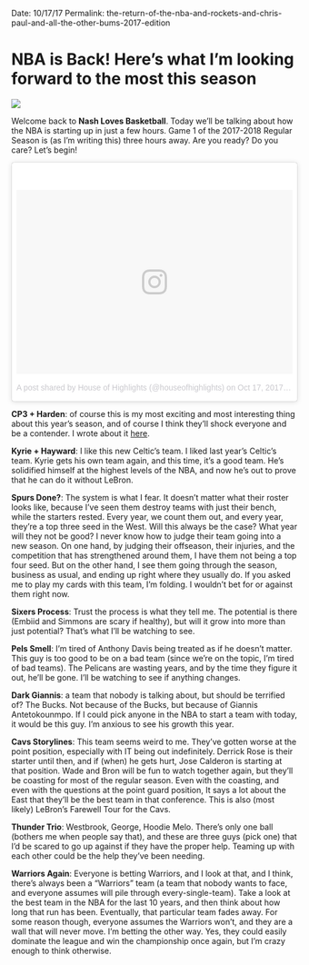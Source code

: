 Date: 10/17/17
Permalink: the-return-of-the-nba-and-rockets-and-chris-paul-and-all-the-other-bums-2017-edition

# NBA is Back! Here’s what I’m looking forward to the most this season

![](https://www.glaad.org/sites/default/files/styles/750px/public/images/2016-07/NBA%20logo%20banner.png)

Welcome back to **Nash Loves Basketball**. Today we’ll be talking about how the NBA is starting up in just a few hours. Game 1 of the 2017-2018 Regular Season is (as I’m writing this) three hours away. Are you ready? Do you care? Let’s begin!

 <blockquote class="instagram-media" data-instgrm-version="7" style=" background:#FFF; border:0; border-radius:3px; box-shadow:0 0 1px 0 rgba(0,0,0,0.5),0 1px 10px 0 rgba(0,0,0,0.15); margin: 1px; max-width:658px; padding:0; width:99.375%; width:-webkit-calc(100% - 2px); width:calc(100% - 2px);"><div style="padding:8px;"> <div style=" background:#F8F8F8; line-height:0; margin-top:40px; padding:33.33333333333333% 0; text-align:center; width:100%;"> <div style=" background:url(data:image/png;base64,iVBORw0KGgoAAAANSUhEUgAAACwAAAAsCAMAAAApWqozAAAABGdBTUEAALGPC/xhBQAAAAFzUkdCAK7OHOkAAAAMUExURczMzPf399fX1+bm5mzY9AMAAADiSURBVDjLvZXbEsMgCES5/P8/t9FuRVCRmU73JWlzosgSIIZURCjo/ad+EQJJB4Hv8BFt+IDpQoCx1wjOSBFhh2XssxEIYn3ulI/6MNReE07UIWJEv8UEOWDS88LY97kqyTliJKKtuYBbruAyVh5wOHiXmpi5we58Ek028czwyuQdLKPG1Bkb4NnM+VeAnfHqn1k4+GPT6uGQcvu2h2OVuIf/gWUFyy8OWEpdyZSa3aVCqpVoVvzZZ2VTnn2wU8qzVjDDetO90GSy9mVLqtgYSy231MxrY6I2gGqjrTY0L8fxCxfCBbhWrsYYAAAAAElFTkSuQmCC); display:block; height:44px; margin:0 auto -44px; position:relative; top:-22px; width:44px;"></div></div><p style=" color:#c9c8cd; font-family:Arial,sans-serif; font-size:14px; line-height:17px; margin-bottom:0; margin-top:8px; overflow:hidden; padding:8px 0 7px; text-align:center; text-overflow:ellipsis; white-space:nowrap;"><a href="https://www.instagram.com/p/BaXMc06BHCL/" style=" color:#c9c8cd; font-family:Arial,sans-serif; font-size:14px; font-style:normal; font-weight:normal; line-height:17px; text-decoration:none;" target="_blank">A post shared by House of Highlights (@houseofhighlights)</a> on <time style=" font-family:Arial,sans-serif; font-size:14px; line-height:17px;" datetime="2017-10-17T20:24:32+00:00">Oct 17, 2017 at 1:24pm PDT</time></p></div></blockquote> <script async defer src="//platform.instagram.com/en_US/embeds.js"></script>

**CP3 + Harden**: of course this is my most exciting and most interesting thing about this year’s season, and of course I think they’ll shock everyone and be a contender. I wrote about it [here](/rocket-emoji).

**Kyrie + Hayward**: I like this new Celtic’s team. I liked last year’s Celtic’s team. Kyrie gets his own team again, and this time, it’s a good team. He’s solidified himself at the highest levels of the NBA, and now he’s out to prove that he can do it without LeBron.

**Spurs Done?**: The system is what I fear. It doesn’t matter what their roster looks like, because I’ve seen them destroy teams with just their bench, while the starters rested. Every year, we count them out, and every year, they’re a top three seed in the West. Will this always be the case? What year will they not be good? I never know how to judge their team going into a new season. On one hand, by judging their offseason, their injuries, and the competition that has strengthened around them, I have them not being a top four seed. But on the other hand, I see them going through the season, business as usual, and ending up right where they usually do. If you asked me to play my cards with this team, I’m folding. I wouldn’t bet for or against them right now.

**Sixers Process**: Trust the process is what they tell me. The potential is there (Embiid and Simmons are scary if healthy), but will it grow into more than just potential? That’s what I’ll be watching to see.

**Pels Smell**: I’m tired of Anthony Davis being treated as if he doesn’t matter. This guy is too good to be on a bad team (since we’re on the topic, I’m tired of bad teams). The Pelicans are wasting years, and by the time they figure it out, he’ll be gone. I’ll be watching to see if anything changes.

**Dark Giannis**: a team that nobody is talking about, but should be terrified of? The Bucks. Not because of the Bucks, but because of Giannis Antetokounmpo. If I could pick anyone in the NBA to start a team with today, it would be this guy. I’m anxious to see his growth this year.

**Cavs Storylines**: This team seems weird to me.  They’ve gotten worse at the point position, especially with IT being out indefinitely. Derrick Rose is their starter until then, and if (when) he gets hurt, Jose Calderon is starting at that position. Wade and Bron will be fun to watch together again, but they’ll be coasting for most of the regular season. Even with the coasting, and even with the questions at the point guard position, It says a lot about the East that they’ll be the best team in that conference. This is also (most likely) LeBron’s Farewell Tour for the Cavs.

**Thunder Trio**: Westbrook, George, Hoodie Melo. There’s only one ball (bothers me when people say that), and these are three guys (pick one) that I’d be scared to go up against if they have the proper help. Teaming up with each other could be the help they’ve been needing.

**Warriors Again**: Everyone is betting Warriors, and I look at that, and I think, there’s always been a “Warriors” team (a team that nobody wants to face, and everyone assumes will pile through every-single-team). Take a look at the best team in the NBA for the last 10 years, and then think about how long that run has been. Eventually, that particular team fades away. For some reason though, everyone assumes the Warriors won’t, and they are a wall that will never move. I’m betting the other way. Yes, they could easily dominate the league and win the championship once again, but I’m crazy enough to think otherwise.
